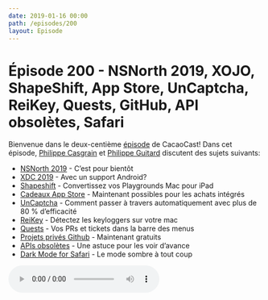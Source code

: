 ```yaml
---
date: 2019-01-16 00:00
path: /episodes/200
layout: Episode
---
```

# Épisode 200 - NSNorth 2019, XOJO, ShapeShift, App Store, UnCaptcha, ReiKey, Quests, GitHub, API obsolètes, Safari
<p>Bienvenue dans le deux-centi&egrave;me&nbsp;<a href="https://cacaocast.com/media/cacaocast_200.mp3" title="CacaoCast Episode 200">&eacute;pisode</a>&nbsp;de CacaoCast! Dans cet &eacute;pisode,&nbsp;<a href="http://www.twitter.com/philippec" title="Philippe Casgrain sur Twitter">Philippe Casgrain</a>&nbsp;et&nbsp;<a href="http://www.twitter.com/philippeguitard" title="Philippe Guitard sur Twitter">Philippe Guitard</a>&nbsp;discutent des sujets suivants:</span></p>
<ul>
<li><a href="https://nsnorth.ca" title="NSNorth 2019">NSNorth 2019</a> - C’est pour bientôt</li>
<li><a href="https://www.xojo.com/xdc/sessions/info/hill/" title="XDC 2019">XDC 2019</a> - Avec un support Android?</li>
<li><a href="https://github.com/JohnSundell/Shapeshift" title="Shapeshift">Shapeshift</a> - Convertissez vos Playgrounds Mac pour iPad</li>
<li><a href="https://www.macrumors.com/2018/12/19/app-store-in-app-purchase-gifting/" title="Cadeaux App Store">Cadeaux App Store</a> - Maintenant possibles pour les achats intégrés</li>
<li><a href="https://github.com/ecthros/uncaptcha2" title="UnCaptcha">UnCaptcha</a> - Comment passer à travers automatiquement avec plus de 80 % d’efficacité</li>
<li><a href="https://www.patreon.com/posts/23747614" title="ReiKey">ReiKey</a> - Détectez les keyloggers sur votre mac</li>
<li><a href="https://steamclock.com/blog/2019/01/quests-pr-issues/" title="Quests">Quests</a> - Vos PRs et tickets dans la barre des menus</li>
<li><a href="https://blog.github.com/2019-01-07-new-year-new-github/" title="Projets privés Github">Projets privés Github</a> - Maintenant gratuits</li>
<li><a href="https://twitter.com/jnadeau/status/1085266051028332544" title="APIs obsolètes">APIs obsolètes</a> - Une astuce pour les voir d’avance</li>
<li><a href="http://alexdenk.eu/mywork/darkmode.html" title="Dark Mode for Safari">Dark Mode for Safari</a> - Le mode sombre à tout coup</li>
</ul>
<p><audio controls><source src="https://cacaocast.com/media/cacaocast_200.mp3" type="audio/mpeg"><source src="https://cacaocast.com/media/cacaocast_200.mp3" type="audio/mp4">Votre navigateur ne supporte pas l'élément audio / Your browser does not support the audio element.</audio></p>
